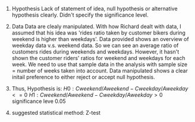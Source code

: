 1. Hypothesis 
  Lack of statement of idea, null hypothesis or alternative hypothesis clearly.
  Didn't specify the significance level.

2. Data
   Data are clealy manipulated. 
   With how Richard dealt with data, I assumed that his idea was 'rides ratio taken by customer bikers during weekend is higher than weekdays'. 
   Data provided shows an overview of weekday data v.s. weekend data. So we can see an average ratio of customers rides during weekends and weekdays. 
   However, it hasn't shown the customer riders' ratios for weekend and weekdays for each week. We need to use that sample data in the analysis with sample size = number of weeks taken into account.
   Data manipulated shows a clear initail preference to either reject or accept null hypothesis.

3. Thus, Hypothesis is:
  $H0: Cweekend/Aweekend - Cweekday/Aweekday <= 0$
  $H1: Cweekend/Aweekend - Cweekday/Aweekday > 0$
  significance leve 0.05

4. suggested statistical method: Z-test
